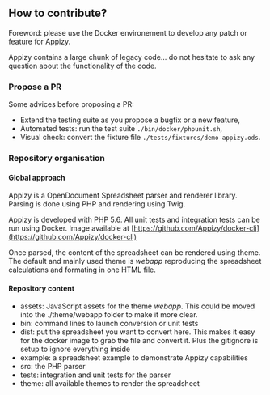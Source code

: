 ## How to contribute?

Foreword: please use the Docker environement to develop any patch or feature for Appizy.

Appizy contains a large chunk of legacy code... do not hesitate to ask any question about the functionality of the code.

### Propose a PR

Some advices before proposing a PR:

- Extend the testing suite as you propose a bugfix or a new feature,
- Automated tests: run the test suite ```./bin/docker/phpunit.sh```,
- Visual check: convert the fixture file ```./tests/fixtures/demo-appizy.ods```.


### Repository organisation

#### Global approach

Appizy is a OpenDocument Spreadsheet parser and renderer library. Parsing is done using PHP and rendering using Twig.

Appizy is developed with PHP 5.6. All unit tests and integration tests can be run using Docker. Image available at [https://github.com/Appizy/docker-cli](https://github.com/Appizy/docker-cli)

Once parsed, the content of the spreadsheet can be rendered using theme. The default and mainly used theme is _webapp_ reproducing the spreadsheet calculations and formating in one HTML file.

#### Repository content

- assets: JavaScript assets for the theme _webapp_. This could be moved into the ./theme/webapp folder to make it more clear.
- bin: command lines to launch conversion or unit tests
- dist: put the spreadsheet you want to convert here. This makes it easy for the docker image to grab the file and convert it. Plus the gitignore is setup to ignore everything inside
- example: a spreadsheet example to demonstrate Appizy capabilities
- src: the PHP parser
- tests: integration and unit tests for the parser
- theme: all available themes to render the spreadsheet
